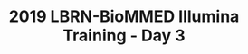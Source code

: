 ---
layout: post
title: 2019 LBRN-BioMMED Illumina Training - Day 3
categories: events
eventDate: August 29, 2019
startTime: 9:30am
endTime: 12:30pm
description: LBRN/BioMMED is having a 3-day Illumina training schedule that will begin on Tuesday, August 27th (Day 1 on the schedule), Wednesday, August 28th (Day 2), and Thursday, August 29th (Day 3).  This training is provided by Illumina for the newly acquired MiSeq and NextSeq sequencing instruments.
---
